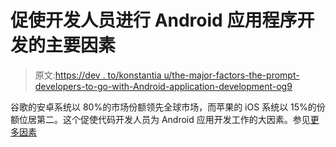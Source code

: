 # 促使开发人员进行 Android 应用程序开发的主要因素

> 原文:[https://dev . to/konstantia u/the-major-factors-the-prompt-developers-to-go-with-Android-application-development-og9](https://dev.to/konstantiuae/the-major-factors-that-prompt-developers-to-go-with-android-application-development-og9)

谷歌的安卓系统以 80%的市场份额领先全球市场，而苹果的 iOS 系统以 15%的份额位居第二。这个促使代码开发人员为 Android 应用开发工作的大因素。参见[更多因素](https://www.konstantinfo.ae/blog/factors-to-go-with-android-application-development/)